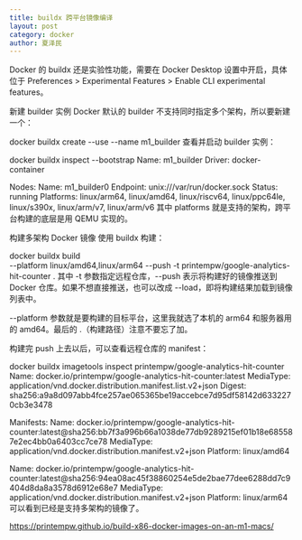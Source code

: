 ```yaml
---
title: buildx 跨平台镜像编译
layout: post
category: docker
author: 夏泽民
---
```

Docker 的 buildx 还是实验性功能，需要在 Docker Desktop 设置中开启，具体位于 Preferences > Experimental Features > Enable CLI experimental features。


新建 builder 实例
Docker 默认的 builder 不支持同时指定多个架构，所以要新建一个：

docker buildx create --use --name m1_builder
查看并启动 builder 实例：

docker buildx inspect --bootstrap
Name:   m1_builder
Driver: docker-container

Nodes:
Name:      m1_builder0
Endpoint:  unix:///var/run/docker.sock
Status:    running
Platforms: linux/arm64, linux/amd64, linux/riscv64, linux/ppc64le, linux/s390x, linux/arm/v7, linux/arm/v6
其中 platforms 就是支持的架构，跨平台构建的底层是用 QEMU 实现的。
<!-- more -->

构建多架构 Docker 镜像
使用 buildx 构建：

docker buildx build \
  --platform linux/amd64,linux/arm64
  --push -t printempw/google-analytics-hit-counter .
其中 -t 参数指定远程仓库，--push 表示将构建好的镜像推送到 Docker 仓库。如果不想直接推送，也可以改成 --load，即将构建结果加载到镜像列表中。

--platform 参数就是要构建的目标平台，这里我就选了本机的 arm64 和服务器用的 amd64。最后的 .（构建路径）注意不要忘了加。

构建完 push 上去以后，可以查看远程仓库的 manifest：

docker buildx imagetools inspect printempw/google-analytics-hit-counter
Name:      docker.io/printempw/google-analytics-hit-counter:latest
MediaType: application/vnd.docker.distribution.manifest.list.v2+json
Digest:    sha256:a9a8d097abb4fce257ae065365be19accebce7d95df58142d6332270cb3e3478

Manifests:
  Name:      docker.io/printempw/google-analytics-hit-counter:latest@sha256:bb7f3a996b66a1038de77db9289215ef01b18e685587e2ec4bb0a6403cc7ce78
  MediaType: application/vnd.docker.distribution.manifest.v2+json
  Platform:  linux/amd64

  Name:      docker.io/printempw/google-analytics-hit-counter:latest@sha256:94ea08ac45f38860254e5de2bae77dee6288dd7c9404d8da8a3578d6912e68e7
  MediaType: application/vnd.docker.distribution.manifest.v2+json
  Platform:  linux/arm64
可以看到已经是支持多架构的镜像了。

https://printempw.github.io/build-x86-docker-images-on-an-m1-macs/	
